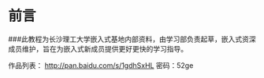 前言
=======


###此教程为长沙理工大学嵌入式基地内部资料，由学习部负责起草，嵌入式资深成员维护，旨在为嵌入式新成员提供更好更快的学习指导。

作品列表：
http://pan.baidu.com/s/1gdhSxHL
密码：52ge